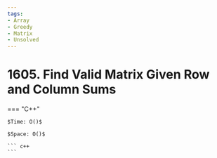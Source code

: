 ```yaml
---
tags:
- Array
- Greedy
- Matrix
- Unsolved
---
```



# 1605. Find Valid Matrix Given Row and Column Sums

=== "C++"

    $Time: O()$

    $Space: O()$

    ``` c++
    ```
